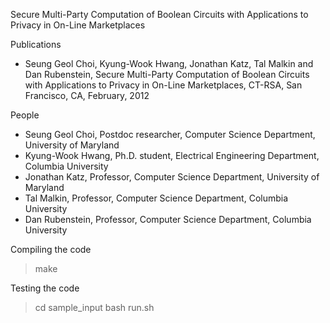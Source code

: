 Secure Multi-Party Computation of Boolean Circuits with Applications to Privacy in On-Line Marketplaces
 
Publications
- Seung Geol Choi, Kyung-Wook Hwang, Jonathan Katz, Tal Malkin and Dan Rubenstein, Secure Multi-Party Computation of Boolean Circuits with Applications to Privacy in On-Line Marketplaces,
   CT-RSA, San Francisco, CA, February, 2012
   
People
- Seung Geol Choi, Postdoc researcher, Computer Science Department, University of Maryland
- Kyung-Wook Hwang, Ph.D. student, Electrical Engineering Department, Columbia University
- Jonathan Katz, Professor, Computer Science Department, University of Maryland
- Tal Malkin, Professor, Computer Science Department, Columbia University
- Dan Rubenstein, Professor, Computer Science Department, Columbia University


Compiling the code
> make

Testing the code 
> cd sample_input
> bash run.sh

